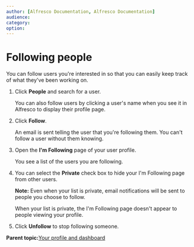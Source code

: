 ```yaml
---
author: [Alfresco Documentation, Alfresco Documentation]
audience: 
category: 
option: 
---
```


# Following people

You can follow users you're interested in so that you can easily keep track of what they've been working on.

1.  Click **People** and search for a user.

    You can also follow users by clicking a user's name when you see it in Alfresco to display their profile page.

2.  Click **Follow**.

    An email is sent telling the user that you're following them. You can't follow a user without them knowing.

3.  Open the **I'm Following** page of your user profile.

    You see a list of the users you are following.

4.  You can select the **Private** check box to hide your I'm Following page from other users.

    **Note:** Even when your list is private, email notifications will be sent to people you choose to follow.

    When your list is private, the I'm Following page doesn't appear to people viewing your profile.

5.  Click **Unfollow** to stop following someone.


**Parent topic:**[Your profile and dashboard](../concepts/your-space-intro.md)

